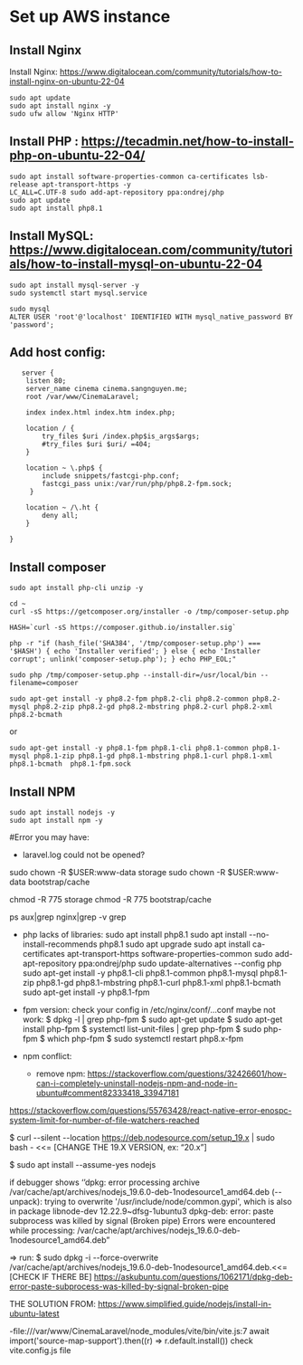 # Set up AWS instance

## Install Nginx


Install Nginx: https://www.digitalocean.com/community/tutorials/how-to-install-nginx-on-ubuntu-22-04
```
sudo apt update
sudo apt install nginx -y
sudo ufw allow 'Nginx HTTP'
```

## Install PHP : https://tecadmin.net/how-to-install-php-on-ubuntu-22-04/
```
sudo apt install software-properties-common ca-certificates lsb-release apt-transport-https -y
LC_ALL=C.UTF-8 sudo add-apt-repository ppa:ondrej/php 
sudo apt update 
sudo apt install php8.1 
```

## Install MySQL: https://www.digitalocean.com/community/tutorials/how-to-install-mysql-on-ubuntu-22-04
```
sudo apt install mysql-server -y
sudo systemctl start mysql.service
```

```
sudo mysql
ALTER USER 'root'@'localhost' IDENTIFIED WITH mysql_native_password BY 'password';
```

## Add host config:
```
   server {
    listen 80;
    server_name cinema cinema.sangnguyen.me;
    root /var/www/CinemaLaravel;

    index index.html index.htm index.php;

    location / {
        try_files $uri /index.php$is_args$args;
        #try_files $uri $uri/ =404;
    }

    location ~ \.php$ {
        include snippets/fastcgi-php.conf;
        fastcgi_pass unix:/var/run/php/php8.2-fpm.sock;
     }

    location ~ /\.ht {
        deny all;
    }

}
```

## Install composer
```
sudo apt install php-cli unzip -y
```

```
cd ~
curl -sS https://getcomposer.org/installer -o /tmp/composer-setup.php
```
                         
```
HASH=`curl -sS https://composer.github.io/installer.sig`
```

```
php -r "if (hash_file('SHA384', '/tmp/composer-setup.php') === '$HASH') { echo 'Installer verified'; } else { echo 'Installer corrupt'; unlink('composer-setup.php'); } echo PHP_EOL;"
```
   
```
sudo php /tmp/composer-setup.php --install-dir=/usr/local/bin --filename=composer
```

```
sudo apt-get install -y php8.2-fpm php8.2-cli php8.2-common php8.2-mysql php8.2-zip php8.2-gd php8.2-mbstring php8.2-curl php8.2-xml php8.2-bcmath
```
or
```
sudo apt-get install -y php8.1-fpm php8.1-cli php8.1-common php8.1-mysql php8.1-zip php8.1-gd php8.1-mbstring php8.1-curl php8.1-xml php8.1-bcmath  php8.1-fpm.sock
```

## Install NPM
```
sudo apt install nodejs -y
sudo apt install npm -y
```
                                                           



#Error you may have:

- laravel.log could not be opened?

sudo chown -R $USER:www-data storage
sudo chown -R $USER:www-data bootstrap/cache

chmod -R 775 storage
chmod -R 775 bootstrap/cache

ps aux|grep nginx|grep -v grep

- php lacks of libraries:
sudo apt install php8.1
sudo apt install --no-install-recommends php8.1
sudo apt upgrade
sudo apt install  ca-certificates apt-transport-https software-properties-common
sudo add-apt-repository ppa:ondrej/php
sudo update-alternatives --config php
sudo apt-get install -y php8.1-cli php8.1-common php8.1-mysql php8.1-zip php8.1-gd php8.1-mbstring php8.1-curl php8.1-xml php8.1-bcmath
sudo apt-get install -y php8.1-fpm
                                 

- fpm version: check your config in /etc/nginx/conf/...conf
    maybe not work: 
        $ dpkg -l | grep php-fpm
        $ sudo apt-get update
        $ sudo apt-get install php-fpm
        $ systemctl list-unit-files | grep php-fpm
        $ sudo php-fpm
        $ which php-fpm
        $ sudo systemctl restart php8.x-fpm
        

- npm conflict:
  - remove npm:
  https://stackoverflow.com/questions/32426601/how-can-i-completely-uninstall-nodejs-npm-and-node-in-ubuntu#comment82333418_33947181

https://stackoverflow.com/questions/55763428/react-native-error-enospc-system-limit-for-number-of-file-watchers-reached

$ curl --silent --location https://deb.nodesource.com/setup_19.x  | sudo bash -  <<= [CHANGE THE 19.X VERSION, ex: “20.x”]

$ sudo apt install --assume-yes nodejs

if debugger shows ‘’dpkg: error processing archive /var/cache/apt/archives/nodejs_19.6.0-deb-1nodesource1_amd64.deb (--unpack):
trying to overwrite '/usr/include/node/common.gypi', which is also in package libnode-dev 12.22.9~dfsg-1ubuntu3
dpkg-deb: error: paste subprocess was killed by signal (Broken pipe)
Errors were encountered while processing:
/var/cache/apt/archives/nodejs_19.6.0-deb-1nodesource1_amd64.deb”

=> run: $ sudo dpkg -i --force-overwrite /var/cache/apt/archives/nodejs_19.6.0-deb-1nodesource1_amd64.deb.<<=[CHECK IF THERE BE]
https://askubuntu.com/questions/1062171/dpkg-deb-error-paste-subprocess-was-killed-by-signal-broken-pipe

THE SOLUTION FROM: https://www.simplified.guide/nodejs/install-in-ubuntu-latest
                                                    

                                       

-file:///var/www/CinemaLaravel/node_modules/vite/bin/vite.js:7
await import('source-map-support').then((r) => r.default.install())
    check vite.config.js file

